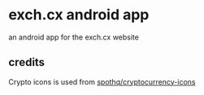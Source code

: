 # exch.cx android app

an android app for the exch.cx website

## credits

Crypto icons is used from [spothq/cryptocurrency-icons](https://github.com/spothq/cryptocurrency-icons/)
